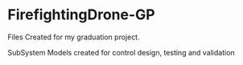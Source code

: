 # FirefightingDrone-GP
Files Created for my graduation project.

SubSystem Models created for control design, testing and validation
